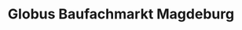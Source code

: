 ---
title: "Globus Baufachmarkt Magdeburg"
url: /magdeburg/globus-baufachmarkt-magdeburg/
shop: Baumarkt
---